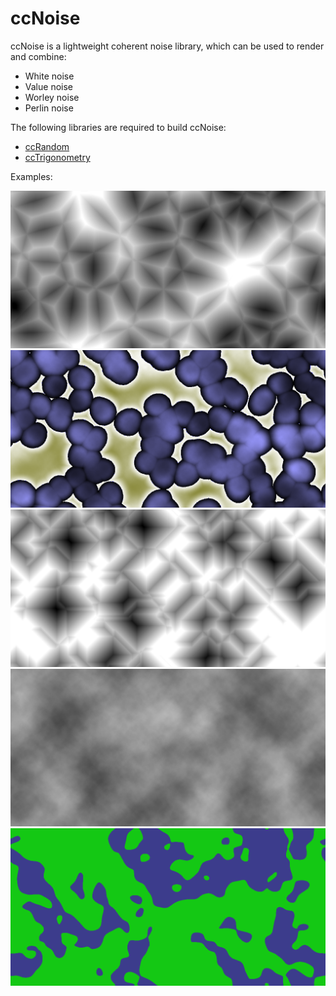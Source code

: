 ccNoise
=======

ccNoise is a lightweight coherent noise library, which can be used to render and combine:
- White noise
- Value noise
- Worley noise
- Perlin noise

The following libraries are required to build ccNoise:
- [ccRandom](https://github.com/jobtalle/ccRandom)
- [ccTrigonometry](https://github.com/jobtalle/ccTrigonometry)

Examples:

![Worley noise with n=1](examples/worley1.png)
![Perlin, value and worley noise combined](examples/composite1.png)
![Worley noise with n=1 and manhattan distance](examples/worley2.png)
![Fractal perlin noise](examples/perlin1.png)
![Value noise with cubic interpolation](examples/value1.png)
